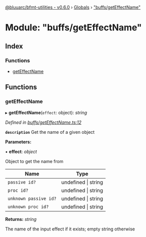 [@bluuarc/bfmt-utilities - v0.6.0](../README.md) › [Globals](../globals.md) › ["buffs/getEffectName"](_buffs_geteffectname_.md)

# Module: "buffs/getEffectName"

## Index

### Functions

* [getEffectName](_buffs_geteffectname_.md#geteffectname)

## Functions

###  getEffectName

▸ **getEffectName**(`effect`: object): *string*

*Defined in [buffs/getEffectName.ts:12](https://github.com/BluuArc/bfmt-utilities/blob/master/src/buffs/getEffectName.ts#L12)*

**`description`** Get the name of a given object

**Parameters:**

▪ **effect**: *object*

Object to get the name from

Name | Type |
------ | ------ |
`passive id?` | undefined &#124; string |
`proc id?` | undefined &#124; string |
`unknown passive id?` | undefined &#124; string |
`unknown proc id?` | undefined &#124; string |

**Returns:** *string*

The name of the input effect if it exists; empty string otherwise
